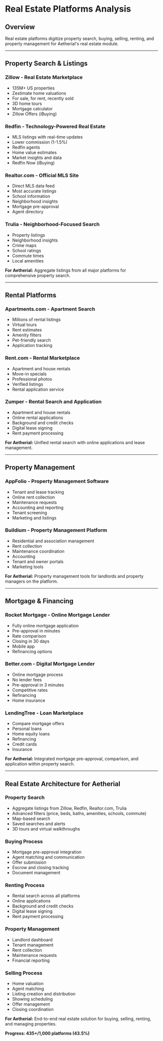 # Real Estate Platforms Analysis

## Overview

Real estate platforms digitize property search, buying, selling, renting, and property management for Aetherial's real estate module.

---

## Property Search & Listings

### Zillow - Real Estate Marketplace
- 135M+ US properties
- Zestimate home valuations
- For sale, for rent, recently sold
- 3D home tours
- Mortgage calculator
- Zillow Offers (iBuying)

### Redfin - Technology-Powered Real Estate
- MLS listings with real-time updates
- Lower commission (1-1.5%)
- Redfin agents
- Home value estimates
- Market insights and data
- Redfin Now (iBuying)

### Realtor.com - Official MLS Site
- Direct MLS data feed
- Most accurate listings
- School information
- Neighborhood insights
- Mortgage pre-approval
- Agent directory

### Trulia - Neighborhood-Focused Search
- Property listings
- Neighborhood insights
- Crime maps
- School ratings
- Commute times
- Local amenities

**For Aetherial:** Aggregate listings from all major platforms for comprehensive property search.

---

## Rental Platforms

### Apartments.com - Apartment Search
- Millions of rental listings
- Virtual tours
- Rent estimates
- Amenity filters
- Pet-friendly search
- Application tracking

### Rent.com - Rental Marketplace
- Apartment and house rentals
- Move-in specials
- Professional photos
- Verified listings
- Rental application service

### Zumper - Rental Search and Application
- Apartment and house rentals
- Online rental applications
- Background and credit checks
- Digital lease signing
- Rent payment processing

**For Aetherial:** Unified rental search with online applications and lease management.

---

## Property Management

### AppFolio - Property Management Software
- Tenant and lease tracking
- Online rent collection
- Maintenance requests
- Accounting and reporting
- Tenant screening
- Marketing and listings

### Buildium - Property Management Platform
- Residential and association management
- Rent collection
- Maintenance coordination
- Accounting
- Tenant and owner portals
- Marketing tools

**For Aetherial:** Property management tools for landlords and property managers on the platform.

---

## Mortgage & Financing

### Rocket Mortgage - Online Mortgage Lender
- Fully online mortgage application
- Pre-approval in minutes
- Rate comparison
- Closing in 30 days
- Mobile app
- Refinancing options

### Better.com - Digital Mortgage Lender
- Online mortgage process
- No lender fees
- Pre-approval in 3 minutes
- Competitive rates
- Refinancing
- Home insurance

### LendingTree - Loan Marketplace
- Compare mortgage offers
- Personal loans
- Home equity loans
- Refinancing
- Credit cards
- Insurance

**For Aetherial:** Integrated mortgage pre-approval, comparison, and application within property search.

---

## Real Estate Architecture for Aetherial

### Property Search
- Aggregate listings from Zillow, Redfin, Realtor.com, Trulia
- Advanced filters (price, beds, baths, amenities, schools, commute)
- Map-based search
- Saved searches and alerts
- 3D tours and virtual walkthroughs

### Buying Process
- Mortgage pre-approval integration
- Agent matching and communication
- Offer submission
- Escrow and closing tracking
- Document management

### Renting Process
- Rental search across all platforms
- Online applications
- Background and credit checks
- Digital lease signing
- Rent payment processing

### Property Management
- Landlord dashboard
- Tenant management
- Rent collection
- Maintenance requests
- Financial reporting

### Selling Process
- Home valuation
- Agent matching
- Listing creation and distribution
- Showing scheduling
- Offer management
- Closing coordination

**For Aetherial:** End-to-end real estate solution for buying, selling, renting, and managing properties.

**Progress: 435+/1,000 platforms (43.5%)**

